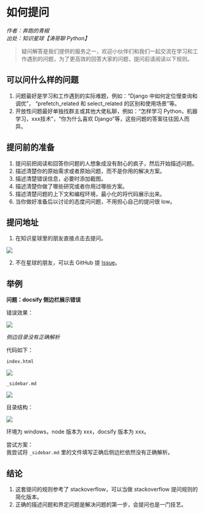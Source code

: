 # 如何提问

*作者：奔跑的青椒*<br />
*出处：知识星球【涛哥聊 Python】*

> 疑问解答是我们提供的服务之一，欢迎小伙伴们和我们一起交流在学习和工作遇到的问题，为了更高效的回答大家的问题，提问前请阅读以下规则。

## 可以问什么样的问题
1. 问题最好是学习和工作遇到的实际难题，例如：“Django 中如何定位慢查询和调优”， “prefetch_related 和 select_related 的区别和使用场景”等。
2. 开放性问题最好单独找群主或其他大佬私聊，例如：“怎样学习 Python，机器学习，xxx技术”，“你为什么喜欢 Django”等，这些问题的答案往往因人而异。

## 提问前的准备
1. 提问前把阅读和回答你问题的人想象成没有耐心的疯子，然后开始描述问题。
2. 描述清楚你的原始需求或者原始问题，而不是你用的解决方案。
3. 描述清楚错误信息，必要时添加截图。
4. 描述清楚你做了哪些研究或者你用过哪些方案。
5. 描述清楚问题的上下文和编程环境，最小化的将代码展示出来。
6. 当你做好准备后以讨论的态度问问题，不用担心自己的提问很 low。

## 提问地址
1. 在知识星球里的朋友直接点击去提问。

![](http://cdn.defcoding.com/AAAB2DFC-526B-46B9-B81B-9CB21AC4F706.png)

2. 不在星球的朋友，可以去 GitHub 提 [Issue](https://github.com/runforever/star-quesition/issues)。

## 举例
**问题：docsify 侧边栏展示错误**

错误效果：

![](http://cdn.defcoding.com/IMG_1389.JPG)

*侧边目录没有正确解析*

代码如下：

`index.html`

![](http://cdn.defcoding.com/IMG_1390.PNG)

`_sidebar.md`

![](http://cdn.defcoding.com/IMG_1391.PNG)

目录结构：

![](http://cdn.defcoding.com/IMG_1392.PNG)

环境为 windows，node 版本为 xxx，docsify 版本为 xxx。

尝试方案：<br />
我尝试将 `_sidebar.md` 里的文件填写正确后侧边栏依然没有正确解析。

## 结论
1. 这套提问的规则参考了 stackoverflow，可以当做 stackoverflow 提问规则的简化版本。
2. 正确的描述问题和界定问题是解决问题的第一步，会提问也是一门技艺。
